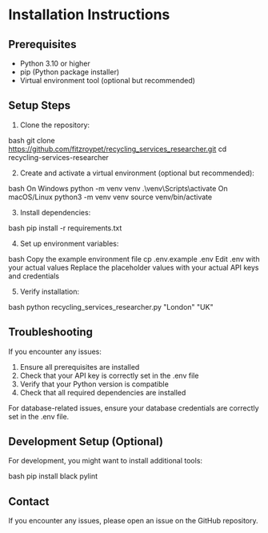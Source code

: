 # Installation Instructions

## Prerequisites

- Python 3.10 or higher
- pip (Python package installer)
- Virtual environment tool (optional but recommended)

## Setup Steps

1. Clone the repository: 

bash
git clone https://github.com/fitzroypet/recycling_services_researcher.git
cd recycling-services-researcher


2. Create and activate a virtual environment (optional but recommended):

bash
On Windows
python -m venv venv
.\venv\Scripts\activate
On macOS/Linux
python3 -m venv venv
source venv/bin/activate

3. Install dependencies:

bash
pip install -r requirements.txt

4. Set up environment variables:

bash
Copy the example environment file
cp .env.example .env
Edit .env with your actual values
Replace the placeholder values with your actual API keys and credentials

5. Verify installation:

bash
python recycling_services_researcher.py "London" "UK"


## Troubleshooting

If you encounter any issues:

1. Ensure all prerequisites are installed
2. Check that your API key is correctly set in the .env file
3. Verify that your Python version is compatible
4. Check that all required dependencies are installed

For database-related issues, ensure your database credentials are correctly set in the .env file.

## Development Setup (Optional)

For development, you might want to install additional tools:

bash
pip install black pylint


## Contact

If you encounter any issues, please open an issue on the GitHub repository.